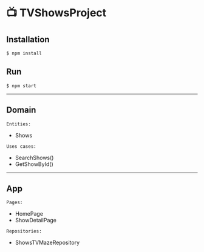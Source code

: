 # 📺 TVShowsProject

## Installation

```
$ npm install
```

## Run

```
$ npm start
```

---

## Domain

`Entities:`

- Shows

`Uses cases:`

- SearchShows()
- GetShowById()

---

## App

`Pages:`

- HomePage
- ShowDetailPage

`Repositories:`

- ShowsTVMazeRepository
